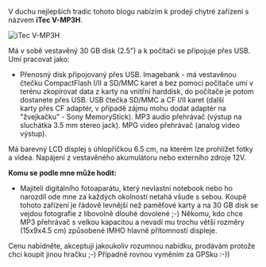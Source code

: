 <!-- dcterms:identifier = riderweblog#142 -->
<!-- dcterms:title = Prodám 30 GB imagebank/MP3 audio & MPEG video player/USB čtečku karet -->
<!-- np9:categoryId = 1 -->
<!-- x4w:category = Koně -->
<!-- np9:authorId = 1 -->
<!-- np9:authorEmail = michal.valasek@altairis.cz -->
<!-- dcterms:creator = Michal Altair Valášek -->
<!-- dcterms:created = 2004-03-25T20:13:24+01:00 -->
<!-- dcterms:dateAccepted = 2004-03-25T20:13:24+01:00 -->

V duchu nejlepších tradic tohoto blogu nabízím k prodeji chytré zařízení s názvem **iTec V-MP3H**.

![iTec V-MP3H](http://weblog.rider.cz/files/itec-v-mp3h.jpg)

Má v sobě vestavěný 30 GB disk (2.5") a k počítači se připojuje přes USB. Umí pracovat jako:

*   Přenosný disk připojovaný přes USB. 
Imagebank - má vestavěnou čtečku CompactFlash I/II a SD/MMC karet a bez pomoci počítače umí v terénu zkopírovat data z karty na vnitřní harddisk, do počítače je potom dostanete přes USB. 
USB čtečka SD/MMC a CF I/II karet (další karty přes CF adaptér, v případě zájmu mohu dodat adaptér na "žvejkačku" - Sony MemoryStick). 
MP3 audio přehrávač (výstup na sluchátka 3.5 mm stereo jack). 
MPG video přehrávač (analog video výstup).

Má barevný LCD displej s úhlopříčkou 6.5 cm, na kterém lze prohlížet fotky a videa. Napájení z vestavěného akumulátoru nebo externího zdroje 12V.

**Komu se podle mne může hodit:**

*   Majiteli digitálního fotoaparátu, který nevlastní notebook nebo ho narozdíl ode mne za každých okolností netahá všude s sebou. Koupě tohoto zařízení je řádově levnější než paměťové karty a na 30 GB disk se vejdou fotografie z libovolně dlouhé dovolené ;-) 
Někomu, kdo chce MP3 přehrávač s velkou kapacitou a nevadí mu trochu větší rozměry (15x9x4.5 cm) způsobené IMHO hlavně přítomností displeje.

Cenu nabídněte, akceptuji jakoukoliv rozumnou nabídku, prodávám protože chci koupit jinou hračku ;-) Případně rovnou vyměním za GPSku :-))